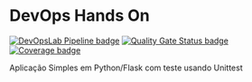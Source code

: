 # DevOps Hands On

[![DevOpsLab Pipeline badge](https://github.com/LcsK/labdevops-experience/actions/workflows/pipeline.yml/badge.svg)](https://github.com/LcsK/labdevops-experience/actions/workflows/pipeline.yml) [![Quality Gate Status badge](https://sonarcloud.io/api/project_badges/measure?project=LcsK_labdevops-experience&branch=main&metric=alert_status)](https://sonarcloud.io/project/overview?id=LcsK_labdevops-experience) [![Coverage badge](https://sonarcloud.io/api/project_badges/measure?project=LcsK_labdevops-experience&branch=main&metric=coverage)](https://sonarcloud.io/project/overview?id=LcsK_labdevops-experience)

Aplicação Simples em Python/Flask com teste usando Unittest
